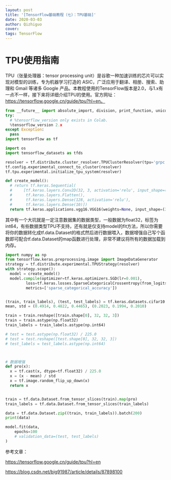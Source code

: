 ```yaml
---
layout: post
title: '[TensorFlow基础教程（七）：TPU基础]'
date: 2020-03-03
author: Qizhiguo
cover: 
tags: TensorFlow
---
```


# TPU使用指南

TPU（张量处理器：tensor processing unit）是谷歌一种加速训练的芯片可以实现对模型的训练，专为机器学习打造的 ASIC，广泛应用于翻译、相册、搜索、助理和 Gmail 等诸多 Google 产品。本教程使用的TensorFlow版本是2.0，与1.x有一点不一样，接下来将详细介绍TPU的使用。官方网址：https://tensorflow.google.cn/guide/tpu?hl=en。

```python
from __future__ import absolute_import, division, print_function, unicode_literals
try:
  # %tensorflow_version only exists in Colab.
  %tensorflow_version 2.x
except Exception:
  pass
import tensorflow as tf

import os
import tensorflow_datasets as tfds

```

```python
resolver = tf.distribute.cluster_resolver.TPUClusterResolver(tpu='grpc://' + os.environ['COLAB_TPU_ADDR'])
tf.config.experimental_connect_to_cluster(resolver)
tf.tpu.experimental.initialize_tpu_system(resolver)
```

```python
def create_model():
  # return tf.keras.Sequential(
  #     [tf.keras.layers.Conv2D(32, 3, activation='relu', input_shape=(32, 32, 3)),
  #      tf.keras.layers.Flatten(),
  #      tf.keras.layers.Dense(128, activation='relu'),
  #      tf.keras.layers.Dense(10)])
  return tf.keras.applications.vgg16.VGG16(weights=None, input_shape=(32, 32, 3))
```

其中有一个大坑就是一定注意数据集的数据类型，一般数据为float32，标签为int64，有些数据类型TPU不支持，还有就是仅支持model的fit方法，所以你需要将你的数据转化成tf.data.Dataset的格式然后进行数据喂入，数据增强自己写个函数即可配合tf.data.Dataset的map函数进行处理，非常不建议将所有的数据加载到内存。

```python
import numpy as np
from tensorflow.keras.preprocessing.image import ImageDataGenerator
strategy = tf.distribute.experimental.TPUStrategy(resolver)
with strategy.scope():
  model = create_model()
  model.compile(optimizer=tf.keras.optimizers.SGD(lr=0.001),
         loss=tf.keras.losses.SparseCategoricalCrossentropy(from_logits=True),
         metrics=['sparse_categorical_accuracy'])


(train, train_labels), (test, test_labels) = tf.keras.datasets.cifar10.load_data()
mean, std = (0.4914, 0.4822, 0.4465), (0.2023, 0.1994, 0.2010)

train = train.reshape([train.shape[0], 32, 32, 3])
train = train.astype(np.float32)
train_labels = train_labels.astype(np.int64)

# test = test.astype(np.float32) / 225.0
# test = test.reshape([test.shape[0], 32, 32, 3])
# test_labels = test_labels.astype(np.int64)



# 数据增强
def pro(x):
  x = tf.cast(x, dtype=tf.float32) / 225.0
  x = (x - mean) / std
  x = tf.image.random_flip_up_down(x)
  return x


train = tf.data.Dataset.from_tensor_slices(train).map(pro)
train_labels = tf.data.Dataset.from_tensor_slices(train_labels)

data = tf.data.Dataset.zip((train, train_labels)).batch(200)
print(data)

model.fit(data,
    epochs=100
    # validation_data=(test, test_labels)
)
```

参考文章：

https://tensorflow.google.cn/guide/tpu?hl=en

https://blog.csdn.net/big91987/article/details/87898100



